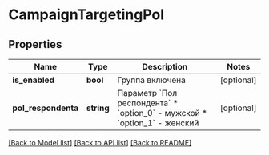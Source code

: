# CampaignTargetingPol

## Properties
Name | Type | Description | Notes
------------ | ------------- | ------------- | -------------
**is_enabled** | **bool** | Группа включена | [optional] 
**pol_respondenta** | **string** | Параметр &#x60;Пол респондента&#x60;  * &#x60;option_0&#x60; - мужской * &#x60;option_1&#x60; - женский | [optional] 

[[Back to Model list]](../README.md#documentation-for-models) [[Back to API list]](../README.md#documentation-for-api-endpoints) [[Back to README]](../README.md)


